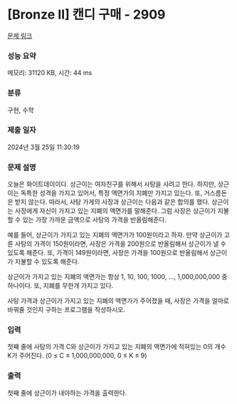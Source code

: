 # [Bronze II] 캔디 구매 - 2909 

[문제 링크](https://www.acmicpc.net/problem/2909) 

### 성능 요약

메모리: 31120 KB, 시간: 44 ms

### 분류

구현, 수학

### 제출 일자

2024년 3월 25일 11:30:19

### 문제 설명

<p>오늘은 화이트데이이다. 상근이는 여자친구를 위해서 사탕을 사려고 한다. 하지만, 상근이는 독특한 성격을 가지고 있어서, 특정 액면가의 지폐만 가지고 있는다. 또, 거스름돈은 받지 않는다. 따라서, 사탕 가게의 사장과 상근이는 다음과 같은 합의를 했다. 상근이는 사장에게 자신이 가지고 있는 지폐의 액면가를 말해준다. 그럼 사장은 상근이가 지불할 수 있는 가장 가까운 금액으로 사탕의 가격을 반올림해준다.</p>

<p>예를 들어, 상근이가 가지고 있는 지폐의 액면가가 100원이라고 하자. 만약 상근이가 고른 사탕의 가격이 150원이라면, 사장은 가격을 200원으로 반올림해서 상근이가 낼 수 있도록 해준다. 또, 가격이 149원이라면, 사장은 가격을 100원으로 반올림해서 상근이가 지불할 수 있도록 해준다.</p>

<p>상근이가 가지고 있는 지폐의 액면가는 항상 1, 10, 100, 1000, ..., 1,000,000,000 중 하나이다. 또, 지폐를 무한개 가지고 있다.</p>

<p>사탕 가격과 상근이가 가지고 있는 지폐의 액면가가 주어졌을 때, 사장은 가격을 얼마로 바꿔줄 것인지 구하는 프로그램을 작성하시오.</p>

### 입력 

 <p>첫째 줄에 사탕의 가격 C와 상근이가 가지고 있는 지폐의 액면가에 적혀있는 0의 개수 K가 주어진다. (0 ≤ C ≤ 1,000,000,000, 0 ≤ K ≤ 9)</p>

### 출력 

 <p>첫째 줄에 상근이가 내야하는 가격을 출력한다.</p>

